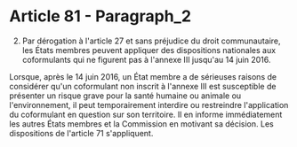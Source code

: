 # Article 81 - Paragraph_2

2. Par dérogation à l'article 27 et sans préjudice du droit communautaire, les États membres peuvent appliquer des dispositions nationales aux coformulants qui ne figurent pas à l'annexe III jusqu'au 14 juin 2016.

Lorsque, après le 14 juin 2016, un État membre a de sérieuses raisons de considérer qu'un coformulant non inscrit à l'annexe III est susceptible de présenter un risque grave pour la santé humaine ou animale ou l'environnement, il peut temporairement interdire ou restreindre l'application du coformulant en question sur son territoire. Il en informe immédiatement les autres États membres et la Commission en motivant sa décision. Les dispositions de l'article 71 s'appliquent.